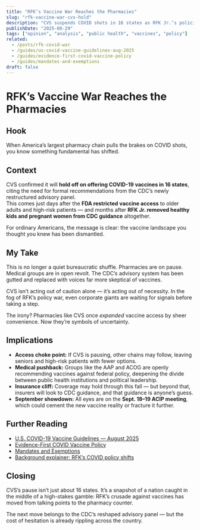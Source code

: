 ```yaml
---
title: "RFK’s Vaccine War Reaches the Pharmacies"
slug: "rfk-vaccine-war-cvs-hold"
description: "CVS suspends COVID shots in 16 states as RFK Jr.’s policies unsettle the nation’s vaccine system."
publishDate: "2025-08-29"
tags: ["opinion", "analysis", "public health", "vaccines", "policy"]
related:
  - /posts/rfk-covid-war
  - /guides/us-covid-vaccine-guidelines-aug-2025
  - /guides/evidence-first-covid-vaccine-policy
  - /guides/mandates-and-exemptions
draft: false
---
```


# RFK’s Vaccine War Reaches the Pharmacies

## Hook
When America’s largest pharmacy chain pulls the brakes on COVID shots, you know something fundamental has shifted.

## Context
CVS confirmed it will **hold off on offering COVID-19 vaccines in 16 states**, citing the need for formal recommendations from the CDC’s newly restructured advisory panel.  
This comes just days after the **FDA restricted vaccine access** to older adults and high-risk patients — and months after **RFK Jr. removed healthy kids and pregnant women from CDC guidance** altogether.  

For ordinary Americans, the message is clear: the vaccine landscape you thought you knew has been dismantled.

## My Take
This is no longer a quiet bureaucratic shuffle. Pharmacies are on pause. Medical groups are in open revolt. The CDC’s advisory system has been gutted and replaced with voices far more skeptical of vaccines.  

CVS isn’t acting out of caution alone — it’s acting out of necessity. In the fog of RFK’s policy war, even corporate giants are waiting for signals before taking a step.  

The irony? Pharmacies like CVS once *expanded* vaccine access by sheer convenience. Now they’re symbols of uncertainty.

## Implications
- **Access choke point:** If CVS is pausing, other chains may follow, leaving seniors and high-risk patients with fewer options.  
- **Medical pushback:** Groups like the AAP and ACOG are openly recommending vaccines against federal policy, deepening the divide between public health institutions and political leadership.  
- **Insurance cliff:** Coverage may hold through this fall — but beyond that, insurers will look to CDC guidance, and that guidance is anyone’s guess.  
- **September showdown:** All eyes are on the **Sept. 18–19 ACIP meeting**, which could cement the new vaccine reality or fracture it further.  

## Further Reading
- [U.S. COVID-19 Vaccine Guidelines — August 2025](/guides/us-covid-vaccine-guidelines-aug-2025)  
- [Evidence-First COVID Vaccine Policy](/guides/evidence-first-covid-vaccine-policy)  
- [Mandates and Exemptions](/guides/mandates-and-exemptions)  
- [Background explainer: RFK’s COVID policy shifts](/posts/rfk-covid-war)  

## Closing
CVS’s pause isn’t just about 16 states. It’s a snapshot of a nation caught in the middle of a high-stakes gamble: RFK’s crusade against vaccines has moved from talking points to the pharmacy counter.  

The next move belongs to the CDC’s reshaped advisory panel — but the cost of hesitation is already rippling across the country.
